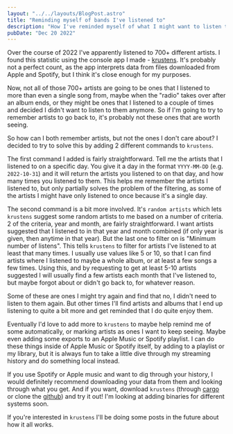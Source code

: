 ```yaml
---
layout: "../../layouts/BlogPost.astro"
title: "Reminding myself of bands I've listened to"
description: "How I've reminded myself of what I might want to listen to again."
pubDate: "Dec 20 2022"
---
```


Over the course of 2022 I've apparently listened to 700+ different artists. I found this statistic using the console app I made - [krustens](https://crates.io/crates/krustens). It's probably not a perfect count, as the app interprets data from files downloaded from Apple and Spotify, but I think it's close enough for my purposes.

Now, not all of those 700+ artists are going to be ones that I listened to more than even a single song from, maybe when the "radio" takes over after an album ends, or they might be ones that I listened to a couple of times and decided I didn't want to listen to them anymore. So if I'm going to try to remember artists to go back to, it's probably not these ones that are worth seeing.

So how can I both remember artists, but not the ones I don't care about? I decided to try to solve this by adding 2 different commands to `krustens`.

The first command I added is fairly straightforward. Tell me the artists that I listened to on a specific day. You give it a day in the format `YYYY-MM-DD` (e.g. `2022-10-31`) and it will return the artists you listened to on that day, and how many times you listened to them. This helps me remember the artists I listened to, but only partially solves the problem of the filtering, as some of the artists I might have only listened to once because it's a single day.

The second command is a bit more involved. It's `random artists` which lets `krustens` suggest some random artists to me based on a number of criteria. 2 of the criteria, year and month, are fairly straightforward. I want artists suggested that I listened to in that year and month combined (if only year is given, then anytime in that year). But the last one to filter on is "Minimum number of listens". This tells `krustens` to filter for artists I've listened to at least that many times. I usually use values like 5 or 10, so that I can find artists where I listened to maybe a whole album, or at least a few songs a few times. Using this, and by requesting to get at least 5-10 artists suggested I will usually find a few artists each month that I've listened to, but maybe forgot about or didn't go back to, for whatever reason.

Some of these are ones I might try again and find that no, I didn't need to listen to them again. But other times I'll find artists and albums that I end up listening to quite a bit more and get reminded that I do quite enjoy them.

Eventually I'd love to add more to `krustens` to maybe help remind me of some automatically, or marking artists as ones I want to keep seeing. Maybe even adding some exports to an Apple Music or Spotify playlist. I can do these things inside of Apple Music or Spotify itself, by adding to a playlist or my library, but it is always fun to take a little dive through my streaming history and do something local instead.

If you use Spotify or Apple music and want to dig through your history, I would definitely recommend downloading your data from them and looking through what you get. And if you want, download `krustens` (through [cargo](https://crates.io/crates/krustens) or clone the [github](https://github.com/derrickp/krustens)) and try it out! I'm looking at adding binaries for different systems soon.

If you're interested in `krustens` I'll be doing some posts in the future about how it all works.
